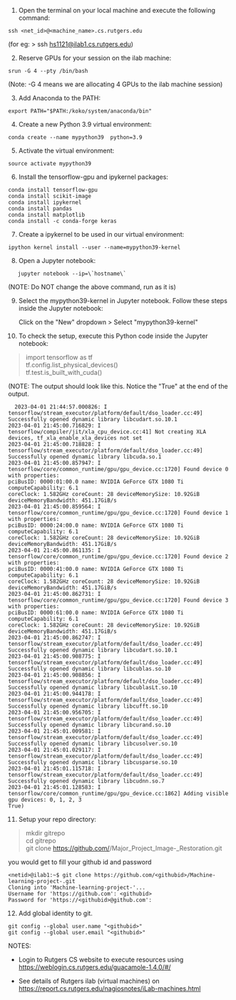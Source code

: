 1. Open the terminal on your local machine and execute the following command:
```   
ssh <net_id>@<machine_name>.cs.rutgers.edu
```
   (for eg: > ssh hs1121@ilab1.cs.rutgers.edu)
   
   
2. Reserve GPUs for your session on the ilab machine:
```
srun -G 4 --pty /bin/bash
```
   (Note: -G 4 means we are allocating 4 GPUs to the ilab machine session)


3. Add Anaconda to the PATH:
```
export PATH="$PATH:/koko/system/anaconda/bin"
```

4. Create a new Python 3.9 virtual environment:
```
conda create --name mypython39  python=3.9
```

5. Activate the virtual environment:
```
source activate mypython39
```

6. Install the tensorflow-gpu and ipykernel packages:
```
conda install tensorflow-gpu
conda install scikit-image
conda install ipykernel
conda install pandas
conda install matplotlib
conda install -c conda-forge keras
```    

7. Create a ipykernel to be used in our virtual environment:
```
ipython kernel install --user --name=mypython39-kernel
```

8. Open a Jupyter notebook:

```
   jupyter notebook --ip=\`hostname\`
```
   (NOTE: Do NOT change the above command, run as it is)
   
   
9. Select the mypython39-kernel in Jupyter notebook. Follow these steps inside the Jupyter notebook:

   Click on the "New" dropdown > Select "mypython39-kernel"
   
   
10. To check the setup, execute this Python code inside the Jupyter notebook:

   > import tensorflow as tf <br /> tf.config.list_physical_devices()  <br /> tf.test.is_built_with_cuda()

   (NOTE: The output should look like this. Notice the "True" at the end of the output.
 ```  
   2023-04-01 21:44:57.000826: I tensorflow/stream_executor/platform/default/dso_loader.cc:49] Successfully opened dynamic library libcudart.so.10.1
2023-04-01 21:45:00.716829: I tensorflow/compiler/jit/xla_cpu_device.cc:41] Not creating XLA devices, tf_xla_enable_xla_devices not set
2023-04-01 21:45:00.718828: I tensorflow/stream_executor/platform/default/dso_loader.cc:49] Successfully opened dynamic library libcuda.so.1
2023-04-01 21:45:00.857947: I tensorflow/core/common_runtime/gpu/gpu_device.cc:1720] Found device 0 with properties: 
pciBusID: 0000:01:00.0 name: NVIDIA GeForce GTX 1080 Ti computeCapability: 6.1
coreClock: 1.582GHz coreCount: 28 deviceMemorySize: 10.92GiB deviceMemoryBandwidth: 451.17GiB/s
2023-04-01 21:45:00.859564: I tensorflow/core/common_runtime/gpu/gpu_device.cc:1720] Found device 1 with properties: 
pciBusID: 0000:24:00.0 name: NVIDIA GeForce GTX 1080 Ti computeCapability: 6.1
coreClock: 1.582GHz coreCount: 28 deviceMemorySize: 10.92GiB deviceMemoryBandwidth: 451.17GiB/s
2023-04-01 21:45:00.861135: I tensorflow/core/common_runtime/gpu/gpu_device.cc:1720] Found device 2 with properties: 
pciBusID: 0000:41:00.0 name: NVIDIA GeForce GTX 1080 Ti computeCapability: 6.1
coreClock: 1.582GHz coreCount: 28 deviceMemorySize: 10.92GiB deviceMemoryBandwidth: 451.17GiB/s
2023-04-01 21:45:00.862731: I tensorflow/core/common_runtime/gpu/gpu_device.cc:1720] Found device 3 with properties: 
pciBusID: 0000:61:00.0 name: NVIDIA GeForce GTX 1080 Ti computeCapability: 6.1
coreClock: 1.582GHz coreCount: 28 deviceMemorySize: 10.92GiB deviceMemoryBandwidth: 451.17GiB/s
2023-04-01 21:45:00.862747: I tensorflow/stream_executor/platform/default/dso_loader.cc:49] Successfully opened dynamic library libcudart.so.10.1
2023-04-01 21:45:00.908775: I tensorflow/stream_executor/platform/default/dso_loader.cc:49] Successfully opened dynamic library libcublas.so.10
2023-04-01 21:45:00.908856: I tensorflow/stream_executor/platform/default/dso_loader.cc:49] Successfully opened dynamic library libcublasLt.so.10
2023-04-01 21:45:00.944178: I tensorflow/stream_executor/platform/default/dso_loader.cc:49] Successfully opened dynamic library libcufft.so.10
2023-04-01 21:45:00.956705: I tensorflow/stream_executor/platform/default/dso_loader.cc:49] Successfully opened dynamic library libcurand.so.10
2023-04-01 21:45:01.009581: I tensorflow/stream_executor/platform/default/dso_loader.cc:49] Successfully opened dynamic library libcusolver.so.10
2023-04-01 21:45:01.029117: I tensorflow/stream_executor/platform/default/dso_loader.cc:49] Successfully opened dynamic library libcusparse.so.10
2023-04-01 21:45:01.115718: I tensorflow/stream_executor/platform/default/dso_loader.cc:49] Successfully opened dynamic library libcudnn.so.7
2023-04-01 21:45:01.128583: I tensorflow/core/common_runtime/gpu/gpu_device.cc:1862] Adding visible gpu devices: 0, 1, 2, 3
True)
```
11. Setup your repo directory:

   > mkdir gitrepo <br /> cd gitrepo <br /> git clone https://github.com/<githubid>/Major_Project_Image-_Restoration.git 

   you would get to fill your github id and password

   ```
   <netid>@ilab1:~$ git clone https://github.com/<githubid>/Machine-learning-project-.git
Cloning into 'Machine-learning-project-'...
Username for 'https://github.com': <githubid>
Password for 'https://<githubid>@github.com':
   ```

12. Add global identity to git.

```
git config --global user.name "<githubid>"
git config --global user.email "<githubid>"
```



NOTES:

* Login to Rutgers CS website to execute resources using https://weblogin.cs.rutgers.edu/guacamole-1.4.0/#/

* See details of Rutgers ilab (virtual machines) on https://report.cs.rutgers.edu/nagiosnotes/iLab-machines.html
